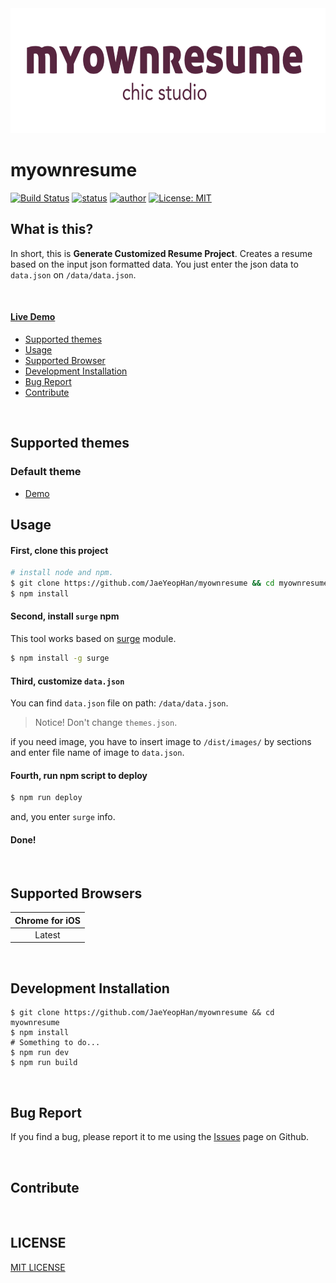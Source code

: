 <div align="center">
    <img src="/docs/images/myownresume_logo.png" alt="myownresume_logo" width="600px" height="200px">
</div>

# myownresume
[![Build Status](https://travis-ci.org/JaeYeopHan/myownresume.svg?branch=master)](https://travis-ci.org/JaeYeopHan/myownresume)
[![status](https://img.shields.io/badge/status-alpha-blue.svg)](https://img.shields.io/badge/status-alpha-blue.svg)
[![author](https://img.shields.io/badge/author-jbee-ff69b4.svg)](http://friendly-belief.surge.sh/)
[![License: MIT](https://img.shields.io/badge/License-MIT-yellow.svg)](https://opensource.org/licenses/MIT)  

## What is this?
In short, this is **Generate Customized Resume Project**. Creates a resume based on the input json formatted data. You just enter the json data to `data.json` on `/data/data.json`.

</br>

#### [Live Demo](http://friendly-belief.surge.sh/)
* [Supported themes](#supported-themes)
* [Usage](#usage)
* [Supported Browser](#supported-browsers)
* [Development Installation](#development-installation)
* [Bug Report](#bug-report)
* [Contribute](#contribute)

</br>

## Supported themes
### Default theme
* [Demo]()

## Usage
#### First, clone this project
```bash
# install node and npm.
$ git clone https://github.com/JaeYeopHan/myownresume && cd myownresume
$ npm install
```

#### Second, install `surge` npm
This tool works based on [surge](http://surge.sh/) module.
```bash
$ npm install -g surge
```

#### Third, customize `data.json`
You can find `data.json` file on path: `/data/data.json`.
> Notice! Don't change `themes.json`.

if you need image, you have to insert image to `/dist/images/` by sections and enter file name of image to `data.json`.

#### Fourth, run npm script to deploy
```bash
$ npm run deploy
```
and, you enter `surge` info.

#### Done!

</br>

## Supported Browsers
|Chrome for iOS|
|:-:|
|Latest|

</br>

## Development Installation
```
$ git clone https://github.com/JaeYeopHan/myownresume && cd myownresume
$ npm install
# Something to do...
$ npm run dev
$ npm run build 
```
</br>

## Bug Report
If you find a bug, please report it to me using the [Issues](https://github.com/JaeYeopHan/myownresume/issues) page on Github.

</br>

## Contribute

</br>

## LICENSE
[MIT LICENSE](https://github.com/JaeYeopHan/resume_prj/blob/master/LICENSE)
